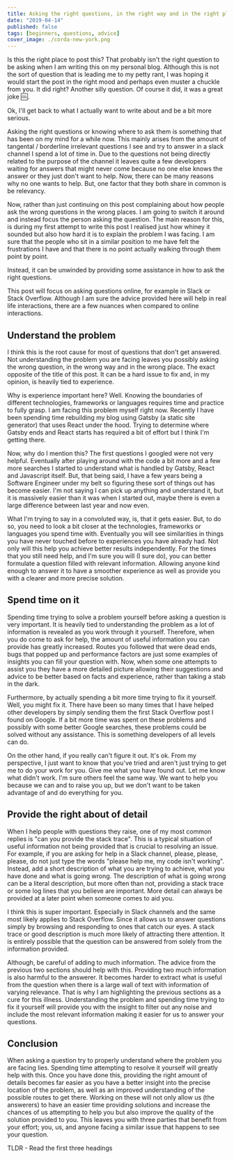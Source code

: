 ```yaml
---
title: Asking the right questions, in the right way and in the right place
date: "2019-04-14"
published: false
tags: [beginners, questions, advice]
cover_image: ./corda-new-york.png
---
```


Is this the right place to post this? That probably isn't the right question to be asking when I am writing this on my personal blog. Although this is not the sort of question that is leading me to my petty rant, I was hoping it would start the post in the right mood and perhaps even muster a chuckle from you. It did right? Another silly question. Of course it did, it was a great joke :cool:.

Ok, I'll get back to what I actually want to write about and be a bit more serious.

Asking the right questions or knowing where to ask them is something that has been on my mind for a while now. This mainly arises from the amount of tangental / borderline irrelevant questions I see and try to answer in a slack channel I spend a lot of time in. Due to the questions not being directly related to the purpose of the channel it leaves quite a few developers waiting for answers that might never come because no one else knows the answer or they just don't want to help. Now, there can be many reasons why no one wants to help. But, one factor that they both share in common is be relevancy.

Now, rather than just continuing on this post complaining about how people ask the wrong questions in the wrong places. I am going to switch it around and instead focus the person asking the question. The main reason for this, is during my first attempt to write this post I realised just how whiney it sounded but also how hard it is to explain the problem I was facing. I am sure that the people who sit in a similar position to me have felt the frustrations I have and that there is no point actually walking through them point by point.

Instead, it can be unwinded by providing some assistance in how to ask the right questions.

This post will focus on asking questions online, for example in Slack or Stack Overflow. Although I am sure the advice provided here will help in real life interactions, there are a few nuances when compared to online interactions.

## Understand the problem

I think this is the root cause for most of questions that don't get answered. Not understanding the problem you are facing leaves you possibly asking the wrong question, in the wrong way and in the wrong place. The exact opposite of the title of this post. It can be a hard issue to fix and, in my opinion, is heavily tied to experience.

Why is experience important here? Well. Knowing the boundaries of different technologies, frameworks or languages requires time and practice to fully grasp. I am facing this problem myself right now. Recently I have been spending time rebuilding my blog using Gatsby (a static site generator) that uses React under the hood. Trying to determine where Gatsby ends and React starts has required a bit of effort but I think I'm getting there.

Now, why do I mention this? The first questions I googled were not very helpful. Eventually after playing around with the code a bit more and a few more searches I started to understand what is handled by Gatsby, React and Javascript itself. But, that being said, I have a few years being a Software Engineer under my belt so figuring these sort of things out has become easier. I'm not saying I can pick up anything and understand it, but it is massively easier than it was when I started out, maybe there is even a large difference between last year and now even.

What I'm trying to say in a convoluted way, is, that it gets easier. But, to do so, you need to look a bit closer at the technologies, frameworks or languages you spend time with. Eventually you will see similarities in things you have never touched before to experiences you have already had. Not only will this help you achieve better results independently. For the times that you still need help, and I'm sure you will (I sure do), you can better formulate a question filled with relevant information. Allowing anyone kind enough to answer it to have a smoother experience as well as provide you with a clearer and more precise solution.

## Spend time on it

Spending time trying to solve a problem yourself before asking a question is very important. It is heavily tied to understanding the problem as a lot of information is revealed as you work through it yourself. Therefore, when you do come to ask for help, the amount of useful information you can provide has greatly increased. Routes you followed that were dead ends, bugs that popped up and performance factors are just some examples of insights you can fill your question with. Now, when some one attempts to assist you they have a more detailed picture allowing their suggestions and advice to be better based on facts and experience, rather than taking a stab in the dark.

Furthermore, by actually spending a bit more time trying to fix it yourself. Well, you might fix it. There have been so many times that I have helped other developers by simply sending them the first Stack Overflow post I found on Google. If a bit more time was spent on these problems and possibly with some better Google searches, these problems could be solved without any assistance. This is something developers of all levels can do.

On the other hand, if you really can't figure it out. It's ok. From my perspective, I just want to know that you've tried and aren't just trying to get me to do your work for you. Give me what you have found out. Let me know what didn't work. I'm sure others feel the same way. We want to help you because we can and to raise you up, but we don't want to be taken advantage of and do everything for you.

## Provide the right about of detail

When I help people with questions they raise, one of my most common replies is "can you provide the stack trace". This is a typical situation of useful information not being provided that is crucial to resolving an issue. For example, if you are asking for help in a Slack channel, please, please, please, do not just type the words "please help me, my code isn't working". Instead, add a short description of what you are trying to achieve, what you have done and what is going wrong. The description of what is going wrong can be a literal description, but more often than not, providing a stack trace or some log lines that you believe are important. More detail can always be provided at a later point when someone comes to aid you.

I think this is super important. Especially in Slack channels and the same most likely applies to Stack Overflow. Since it allows us to answer questions simply by browsing and responding to ones that catch our eyes. A stack trace or good description is much more likely of attracting there attention. It is entirely possible that the question can be answered from solely from the information provided.

Although, be careful of adding to much information. The advice from the previous two sections should help with this. Providing two much information is also harmful to the answerer. It becomes harder to extract what is useful from the question when there is a large wall of text with information of varying relevance. That is why I am highlighting the previous sections as a cure for this illness. Understanding the problem and spending time trying to fix it yourself will provide you with the insight to filter out any noise and include the most relevant information making it easier for us to answer your questions.

## Conclusion

When asking a question try to properly understand where the problem you are facing lies. Spending time attempting to resolve it yourself will greatly help with this. Once you have done this, providing the right amount of details becomes far easier as you have a better insight into the precise location of the problem, as well as an improved understanding of the possible routes to get there. Working on these will not only allow us (the answerers) to have an easier time providing solutions and increase the chances of us attempting to help you but also improve the quality of the solution provided to you. This leaves you with three parties that benefit from your effort; you, us, and anyone facing a similar issue that happens to see your question.

TLDR - Read the first three headings